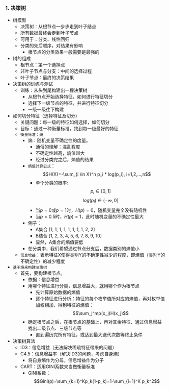 ### 1. 决策树
- 树模型
  - 决策树：从根节点一步步走到叶子结点
  - 所有数据最终会走到叶子节点
  - 可用于：分类、线性回归
  - 分类的先后顺序，对结果有影响
    - 根节点的分类效果一般需要是最强的
- 树的组成
  - 根节点：第一个选择点
  - 非叶子节点与分支：中间的选择过程
  - 叶子节点：最终的决策结果
- 决策树的训练与测试
  - 训练：从头到尾构建出一棵决策树
    - 从根节点开始选择特征，如何进行特征切分
    - 选择下一级节点的特征，并进行特征切分
    - 一级一级往下构建
- 如何切分特征（选择特征及切分）
  - 关键问题：每一级的特征如何选择，如何切分
  - 目标：通过一种衡量标准，找到每一级最好的特征
  - `衡量标准：熵`
    - 熵：随机变量不确定性的度量。
      - 通俗的理解：混乱程度
      - 不确定性越高，熵值越大
      - 经过分类完之后，熵值的结果
    - `熵值计算公式`：$$H(X)=-\sum_{i \in X}^n p_i * log(p_i), i=1,2,...,n$$
      - 单个分类的概率: $$p_i \in [0, 1]$$ $$log(p_i) \in (-\infty, 0]$$
      - 当$p=0$或$p=1$时，$H(p)=0$，随机变量完全没有随机性
      - 当$p=0.5$时，$H(p)=1$，此时随机变量的不确定性最大
    - 例子：
      - A集合 [1, 1, 1, 1, 1, 1, 1, 1, 2, 2]
      - B结合 [1, 2, 3, 4, 5, 6, 7, 8, 9, 10]
      - 显然，A集合的熵值要低
    - 在分类中，我们希望通过节点分支后，数据类别的熵值小
  - `信息增益`：表示特征X使得类别Y的不确定性减少的程度，即熵值（类别Y的不确定性）的减少程度
- `基于熵来构建决策树`
  - 首先，要构建根节点。
    - 依据：信息增益
    - 用哪个特征进行分类，信息增益大，就用哪个作为根节点
      - 先计算原始数据的熵值
      - 逐个特征进行分析：特征的每个枚举值所对应的熵值，再对枚举值加权相加，得到特征的熵值： $$\sum_j^mp(x_j)H(x_j)$$
    - 确定根节点之后，在根节点的基础上，再对其余特征、通过信息增益找出二级节点、三级节点等
      - 直到遍历完所有特征，或达到最大迭代次数等终止条件
- 决策树算法
  - ID3：信息增益（无法解决稀疏特征带来的问题）
  - C4.5：信息增益率（解决ID3的问题，考虑自身熵）
    - 将自身熵作为分母，信息增益作为分子
  - CART：适用GINI系数来当做衡量标准
    - GINI系数：$$Gini(p)=\sum_{k=1}^Kp_k(1-p_k)=1-\sum_{i=1}^K p_k^2$$